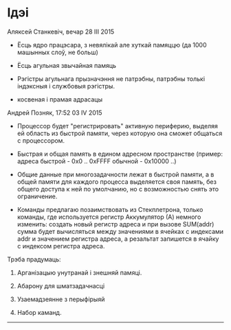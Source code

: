 # Ідэі

Аляксей Станкевіч, вечар 28 III 2015

* Ёсць ядро працэсара, з невялікай але хуткай памяццю (да 1000 машынных слоў, не больш)

* Ёсць агульная звычайная памяць

* Рэгістры агульнага прызначэння не патрэбны, патрэбны толькі індэксныя і службовыя рэгістры.

* косвеная i прамая адрасацы

Андрей Позняк, 17:52 03 IV 2015

* Процессор будет "регистрировать" активную периферию, выделяя ей область из быстрой памяти, через которую она сможет общаться с   процессором.

* Быстрая и общая память в едином адресном пространстве (пример: адреса быстрой - 0x0 .. 0xFFFF обычной - 0x10000 ..)

* Общие данные при многозадачности лежат в быстрой памяти, а в общей памяти для каждого процесса выделяется своя память, без общего доступа к ней по умолчанию, но с возможностью снять это ограничение.

* Команды предлагаю позаимствовать из Стекплетрона, только команды, где используется регистр Аккумулятор (А) немного изменить: создать новый регистр адреса и при вызове SUM(addr) сумма будет вычисляться между значениями в ячейках с индексами addr и значением регистра адреса, а резальтат запишется в ячайку с индексом регистра адреса.

Трэба прадумаць:

1. Арганізацыю унутранай і знешняй памяці.

2. Абарону для шматзадачнасці

3. Узаемадзеянне з перыфірыяй

4. Набор каманд.

_______
